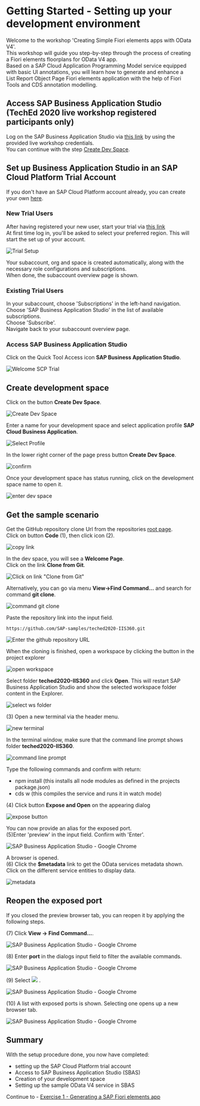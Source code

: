 # Getting Started - Setting up your development environment

Welcome to the workshop 'Creating Simple Fiori elements apps with OData V4'.\
This workshop will guide you step-by-step through the process of creating a Fiori elements floorplans for OData V4 app.\
Based on a SAP Cloud Application Programming Model service equipped with basic UI annotations, you will learn how to generate and enhance a\
List Report Object Page Fiori elements application with the help of Fiori Tools and CDS annotation modelling.

## Access SAP Business Application Studio (TechEd 2020 live workshop registered participants only)

Log on the SAP Business Application Studio via [this link](https://sap-ux-teched.cry10cf.int.applicationstudio.cloud.sap/index.html) by using the provided live workshop credentials.\
You can continue with the step [Create Dev Space](#create-development-space).

## Set up Business Application Studio in an SAP Cloud Platform Trial Account

If you don't have an SAP Cloud Platform account already, you can create your own [here](https://www.sap.com/products/cloud-platform/get-started.html).

### New Trial Users

After having registered your new user, start your trial via [this link](https://account.hanatrial.ondemand.com/register)\
At first time log in, you'll be asked to select your preferred region.
This will start the set up of your account.

![Trial Setup](../ex0/images/00_00_0010.png)

Your subaccount, org and space is created automatically, along with the necessary role configurations and subscriptions.\
When done, the subaccount overview page is shown.

### Existing Trial Users

In your subaccount, choose 'Subscriptions' in the left-hand navigation.\
Choose 'SAP Business Application Studio' in the list of available subscriptions.\
Choose 'Subscribe'.\
Navigate back to your subaccount overview page.

### Access SAP Business Application Studio

Click on the Quick Tool Access icon **SAP Business Application Studio**.

![Welcome SCP Trial](../ex0/images/00_00_0020.png)

## Create development space

Click on the button **Create Dev Space**.

![Create Dev Space](../ex0/images/00_00_0030.png)

Enter a name for your development space and select application profile **SAP Cloud Business Application**.

![Select Profile](../ex0/images/00_00_0040.png)

In the lower right corner of the page press button **Create Dev Space**.

![confirm](../ex0/images/00_00_0050.png)<br>

Once your development space has status running, click on the development space name to open it.

![enter dev space](../ex0/images/00_00_0060.png)

## Get the sample scenario

Get the GitHub repository clone Url from the repositories [root page](https://github.com/SAP-samples/teched2020-IIS360).\
Click on button **Code** (1), then click icon (2).

![copy link](../ex0/images/00_00_0070.png)

In the dev space, you will see a **Welcome Page**.\
Click on the link **Clone from Git**.

![Click on link "Clone from Git"](../ex0/images/click-clone-from-git.png)

Alternatively, you can go via menu **View->Find Command...** and search for command **git clone**.

![command git clone](../ex0/images/cloneCommand.png)

Paste the repository link into the input field.

```abap
https://github.com/SAP-samples/teched2020-IIS360.git
```

![Enter the github repository URL](../ex0/images/enter-github-repository.png)

When the cloning is finished, open a workspace by clicking the button in the project explorer

![open workspace](../ex0/images/00_00_0065.png)

Select folder **teched2020-IIS360** and click **Open**. This will restart SAP Business Application Studio and show the selected workspace folder content in the Explorer.

![select ws folder](../ex0/images/00_00_0066.png)

(3) Open a new terminal via the header menu.

![new terminal](../ex0/images/00_00_0080.png)

In the terminal window, make sure that the command line prompt shows folder **teched2020-IIS360**.

![command line prompt](../ex0/images/00_00_0081.png)

Type the following commands and confirm with return:

- npm install (this installs all node modules as defined in the projects package.json)
- cds w (this compiles the service and runs it in watch mode)

(4) Click button **Expose and Open** on the appearing dialog

![expose button](../ex0/images/00_00_0110.png)

You can now provide an alias for the exposed port.\
(5)Enter 'preview' in the input field. Confirm with 'Enter'.

![SAP Business Application Studio - Google Chrome](../ex0/images/00_00_0120.png)

A browser is opened.\
(6) Click the **$metadata** link to get the OData services metadata shown.\
Click on the different service entities to display data.

![metadata](../ex0/images/00_00_0130.png)

## Reopen the exposed port

If you closed the preview browser tab, you can reopen it by applying the following steps.

(7) Click **View -> Find Command...**.

![SAP Business Application Studio - Google Chrome](images/img_039.png)

(8) Enter **port** in the dialogs input field to filter the available commands.

![SAP Business Application Studio - Google Chrome](images/img_039a.png)

(9) Select ![](images/fieldicon03.png) .

![SAP Business Application Studio - Google Chrome](images/img_040.png)

(10) A list with exposed ports is shown. Selecting one opens up a new browser tab.

![SAP Business Application Studio - Google Chrome](images/img_041.png)

## Summary

With the setup procedure done, you now have completed:
- setting up the SAP Cloud Platform trial account
- Access to SAP Business Application Studio (SBAS)
- Creation of your development space
- Setting up the sample OData V4 service in SBAS

Continue to - [Exercise 1 - Generating a SAP Fiori elements app](../ex1/README.md)
